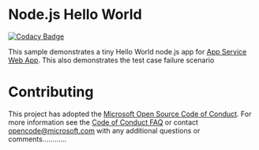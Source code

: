# Node.js Hello World

[![Codacy Badge](https://api.codacy.com/project/badge/Grade/99c24a48c2f14f66846694079364c4dd)](https://app.codacy.com/app/G33tha/nodejs-docs-hello-world?utm_source=github.com&utm_medium=referral&utm_content=G33tha/nodejs-docs-hello-world&utm_campaign=Badge_Grade_Dashboard)


This sample demonstrates a tiny Hello World node.js app for [App Service Web App](https://docs.microsoft.com/azure/app-service-web).
This also demonstrates the test case failure scenario

# Contributing

This project has adopted the [Microsoft Open Source Code of Conduct](https://opensource.microsoft.com/codeofconduct/). For more information see the [Code of Conduct FAQ](https://opensource.microsoft.com/codeofconduct/faq/) or contact [opencode@microsoft.com](mailto:opencode@microsoft.com) with any additional questions or comments............

